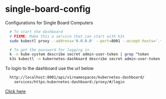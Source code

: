 # single-board-config
Configurations for Single Board Computers

```bash
  # To start the dashboard
  # FIXME: Make this a service that can start with k3s
  sudo kubectl proxy --address='0.0.0.0' --port=8001 --accept-hosts='.*'

  # To get the password for logging in
  k -n kube-system describe secret admin-user-token | grep ^token
  k3s kubectl -n kubernetes-dashboard describe secret admin-user-token | grep '^token'
```

To login to the dashboard use the url below

```bash
  http://localhost:8001/api/v1/namespaces/kubernetes-dashboard/
    services/https:kubernetes-dashboard:/proxy/#/login
 ``` 

[Click here](http://localhost:8001/api/v1/namespaces/kubernetes-dashboard/services/https:kubernetes-dashboard:/proxy/#/login)
